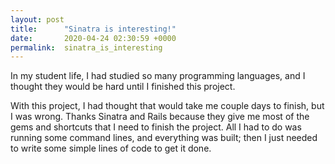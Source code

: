 ```yaml
---
layout: post
title:      "Sinatra is interesting!"
date:       2020-04-24 02:30:59 +0000
permalink:  sinatra_is_interesting
---
```



In my student life, I had studied so many programming languages, and I thought they would be hard until I finished this project. 

With this project, I had thought that would take me couple days to finish, but I was wrong. Thanks Sinatra and Rails because they give me most of the gems and shortcuts that I need to finish the project. All I had to do was running some command lines, and everything was built; then I just needed to write some simple lines of code to get it done.
